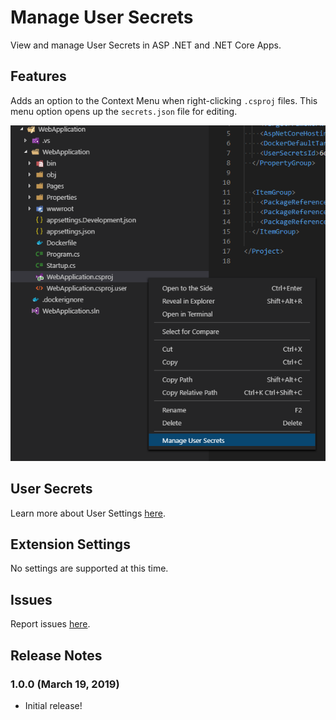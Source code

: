 # Manage User Secrets

View and manage User Secrets in ASP .NET and .NET Core Apps.

## Features

Adds an option to the Context Menu when right-clicking `.csproj` files. This menu option opens up the `secrets.json` file for editing.

![Context Menu](images/screenshot.png)

## User Secrets

Learn more about User Settings [here](https://docs.microsoft.com/en-us/aspnet/core/security/app-secrets).

## Extension Settings

No settings are supported at this time.

## Issues

Report issues [here](https://github.com/Reptarsrage/vscode-manage-user-secrets/issues).

## Release Notes

### 1.0.0 (March 19, 2019)

- Initial release!
